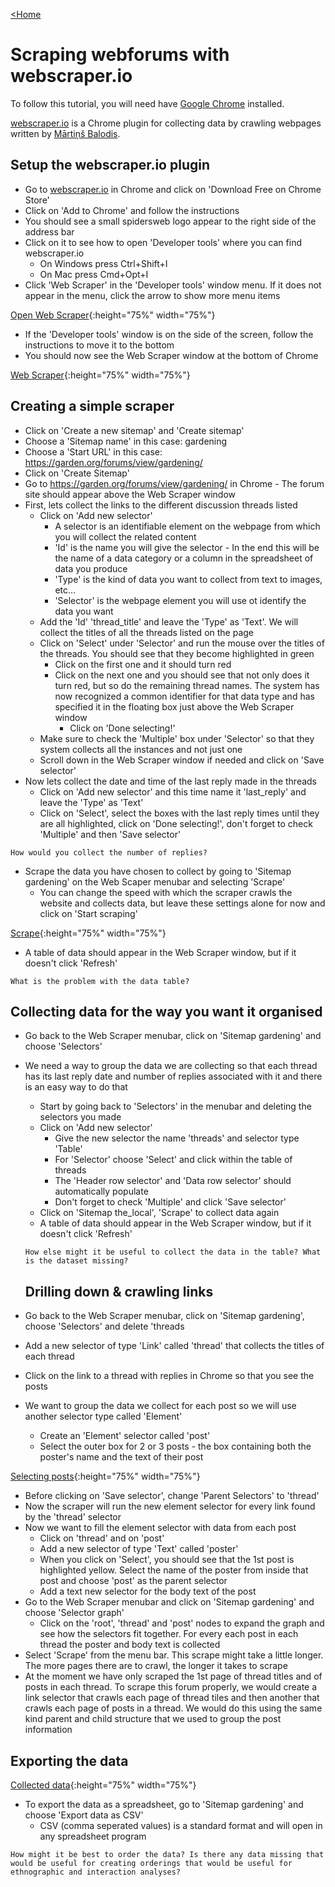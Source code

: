 [<Home](https://rocketboytom.github.io/TEfL/)

# Scraping webforums with webscraper.io

To follow this tutorial, you will need have [Google Chrome](https://www.google.com/chrome/) installed.

[webscraper.io](https://www.webscraper.io) is a Chrome plugin for collecting data by crawling webpages written by [Mārtiņš Balodis](https://github.com/martinsbalodis).

## Setup the webscraper.io plugin

- Go to [webscraper.io](https://www.webscraper.io) in Chrome and click on 'Download Free on Chrome Store'
- Click on 'Add to Chrome' and follow the instructions
- You should see a small spidersweb logo appear to the right side of the address bar
- Click on it to see how to open 'Developer tools' where you can find webscraper.io
  - On Windows press Ctrl+Shift+I
  - On Mac press Cmd+Opt+I
- Click 'Web Scraper' in the 'Developer tools' window menu. If it does not appear in the menu, click the arrow to show more menu items

[Open Web Scraper](https://github.com/rocketboytom/TEfL/blob/master/open_webscraper.png?raw=true){:height="75%" width="75%"}

- If the 'Developer tools' window is on the side of the screen, follow the instructions to move it to the bottom
- You should now see the Web Scraper window at the bottom of Chrome

[Web Scraper](https://github.com/rocketboytom/TEfL/blob/master/webscraper_window.png?raw=true){:height="75%" width="75%"}

## Creating a simple scraper

- Click on 'Create a new sitemap' and 'Create sitemap'
- Choose a 'Sitemap name' in this case: gardening
- Choose a 'Start URL' in this case: https://garden.org/forums/view/gardening/
- Click on 'Create Sitemap'
- Go to https://garden.org/forums/view/gardening/ in Chrome - The forum site should appear above the Web Scraper window
- First, lets collect the links to the different discussion threads listed
  - Click on 'Add new selector'
    - A selector is an identifiable element on the webpage from which you will collect the related content
    - 'Id' is the name you will give the selector - In the end this will be the name of a data category or a column in the spreadsheet of data you produce
    - 'Type' is the kind of data you want to collect from text to images, etc...
    - 'Selector' is the webpage element you will use ot identify the data you want
  - Add the 'Id' 'thread_title' and leave the 'Type' as 'Text'. We will collect the titles of all the threads listed on the page
  - Click on 'Select' under 'Selector' and run the mouse over the titles of the threads. You should see that they become highlighted in green
    - Click on the first one and it should turn red
    - Click on the next one and you should see that not only does it turn red, but so do the remaining thread names. The system has now recognized a common identifier for that data type and has specified it in the floating box just above the Web Scraper window
      - Click on 'Done selecting!'
  - Make sure to check the 'Multiple' box under 'Selector' so that they system collects all the instances and not just one
  - Scroll down in the Web Scraper window if needed and click on 'Save selector'
- Now lets collect the date and time of the last reply made in the threads
  - Click on 'Add new selector' and this time name it 'last_reply' and leave the 'Type' as 'Text'
  - Click on 'Select', select the boxes with the last reply times until they are all highlighted, click on 'Done selecting!', don't forget to check 'Multiple' and then 'Save selector'

```How would you collect the number of replies?```

- Scrape the data you have chosen to collect by going to 'Sitemap gardening' on the Web Scaper menubar and selecting 'Scrape'
  - You can change the speed with which the scraper crawls the website and collects data, but leave these settings alone for now and click on 'Start scraping'

[Scrape](https://github.com/rocketboytom/TEfL/blob/master/webscraper_scraping.png?raw=true){:height="75%" width="75%"}

- A table of data should appear in the Web Scraper window, but if it doesn't click 'Refresh'

```What is the problem with the data table?```

## Collecting data for the way you want it organised

- Go back to the Web Scraper menubar, click on 'Sitemap gardening' and choose 'Selectors'
- We need a way to group the data we are collecting so that each thread has its last reply date and number of replies associated with it and there is an easy way to do that
  - Start by going back to 'Selectors' in the menubar and deleting the selectors you made
  - Click on 'Add new selector'
    - Give the new selector the name 'threads' and selector type 'Table'
    - For 'Selector' choose 'Select' and click within the table of threads
    - The 'Header row selector' and 'Data row selector' should automatically populate
    - Don't forget to check 'Multiple' and click 'Save selector'
  - Click on 'Sitemap the_local', 'Scrape' to collect data again
  - A table of data should appear in the Web Scraper window, but if it doesn't click 'Refresh'
  
  ```How else might it be useful to collect the data in the table? What is the dataset missing?```
  
  ## Drilling down & crawling links
  
- Go back to the Web Scraper menubar, click on 'Sitemap gardening', choose 'Selectors' and delete 'threads
- Add a new selector of type 'Link' called 'thread' that collects the titles of each thread
- Click on the link to a thread with replies in Chrome so that you see the posts
- We want to group the data we collect for each post so we will use another selector type called 'Element'
  - Create an 'Element' selector called 'post'
  - Select the outer box for 2 or 3 posts - the box containing both the poster's name and the text of their post
  
[Selecting posts](https://github.com/rocketboytom/TEfL/blob/master/webscraper_post.png?raw=true){:height="75%" width="75%"}
  
  - Before clicking on 'Save selector', change 'Parent Selectors' to 'thread'
  - Now the scraper will run the new element selector for every link found by the 'thread' selector
- Now we want to fill the element selector with data from each post
  - Click on 'thread' and on 'post'
  - Add a new selector of type 'Text' called 'poster'
  - When you click on 'Select', you should see that the 1st post is highlighted yellow. Select the name of the poster from inside that post and choose 'post' as the parent selector
  - Add a text new selector for the body text of the post
- Go to the Web Scraper menubar and click on 'Sitemap gardening' and choose 'Selector graph'
  - Click on the 'root', 'thread' and 'post' nodes to expand the graph and see how the selectors fit together. For every each post in each thread the poster and body text is collected
- Select 'Scrape' from the menu bar. This scrape might take a little longer. The more pages there are to crawl, the longer it takes to scrape
- At the moment we have only scraped the 1st page of thread titles and of posts in each thread. To scrape this forum properly, we would create a link selector that crawls each page of thread tiles and then another that crawls each page of posts in a thread. We would do this using the same kind parent and child structure that we used to group the post information

## Exporting the data

[Collected data](https://github.com/rocketboytom/TEfL/blob/master/webscraper_data.png?raw=true){:height="75%" width="75%"}

- To export the data as a spreadsheet, go to 'Sitemap gardening' and choose 'Export data as CSV'
  - CSV (comma seperated values) is a standard format and will open in any spreadsheet program

```How might it be best to order the data? Is there any data missing that would be useful for creating orderings that would be useful for ethnographic and interaction analyses?```
